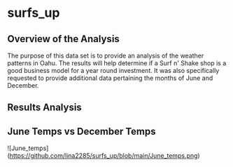 # surfs_up
## Overview of the Analysis
The purpose of this data set is to provide an analysis of the weather patterns in Oahu. The results will help determine if a Surf n' Shake shop is a good business model for a year round investment. It was also specifically requested to provide additional data pertaining the months of June and December. 

## Results Analysis
## June Temps vs December Temps
![June_temps] (https://github.com/lina2285/surfs_up/blob/main/June_temps.png)

